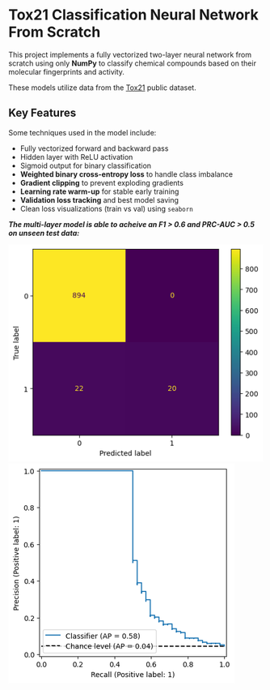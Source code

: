 # Tox21 Classification Neural Network From Scratch
This project implements a fully vectorized two-layer neural network from scratch using only **NumPy** to classify chemical compounds based on their molecular fingerprints and activity.

These models utilize data from the [Tox21](https://tripod.nih.gov/tox21/challenge/data.jsp#) public dataset.

## Key Features
Some techniques used in the model include:
- Fully vectorized forward and backward pass
- Hidden layer with ReLU activation
- Sigmoid output for binary classification
- **Weighted binary cross-entropy loss** to handle class imbalance
- **Gradient clipping** to prevent exploding gradients
- **Learning rate warm-up** for stable early training
- **Validation loss tracking** and best model saving
- Clean loss visualizations (train vs val) using `seaborn`

    

***The  multi-layer model is able to acheive an F1  > 0.6  and PRC-AUC > 0.5 on unseen test data:***

![alt text](plots/confusion_matrix.png)
![alt text](plots/prc_curve.png)


